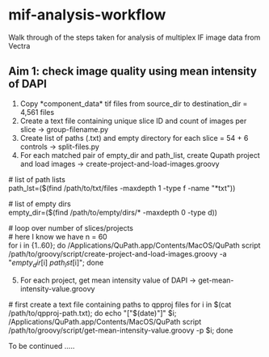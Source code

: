 # mif-analysis-workflow
Walk through of the steps taken for analysis of multiplex IF image data from Vectra

## Aim 1: check image quality using mean intensity of DAPI

1. Copy \*component_data\* tif files from source_dir to destination_dir = 4,561 files
2. Create a text file containing unique slice ID and count of images per slice -> group-filename.py
3. Create list of paths (.txt) and empty directory for each slice = 54 + 6 controls -> split-files.py
4. For each matched pair of empty_dir and path_list, create Qupath project and load images -> create-project-and-load-images.groovy

  \# list of path lists  
  path_lst=($(find /path/to/txt/files -maxdepth 1 -type f -name "*txt"))  

  \# list of empty dirs  
  empty_dir=($(find /path/to/empty/dirs/* -maxdepth 0 -type d))  
  
  \# loop over number of slices/projects  
  \# here I know we have n = 60  
  for i in {1..60}; do /Applications/QuPath.app/Contents/MacOS/QuPath script /path/to/groovy/script/create-project-and-load-images.groovy -a "$empty_dir[$i] $path_lst[$i]"; done  

5. For each project, get mean intensity value of DAPI -> get-mean-intensity-value.groovy

  \# first create a text file containing paths to qpproj files
  for i in \$\(cat /path/to/qpproj-path.txt); do echo "["$(date)"]" $i; /Applications/QuPath.app/Contents/MacOS/QuPath script /path/to/groovy/script/get-mean-intensity-value.groovy -p $i; done

To be continued .....  
